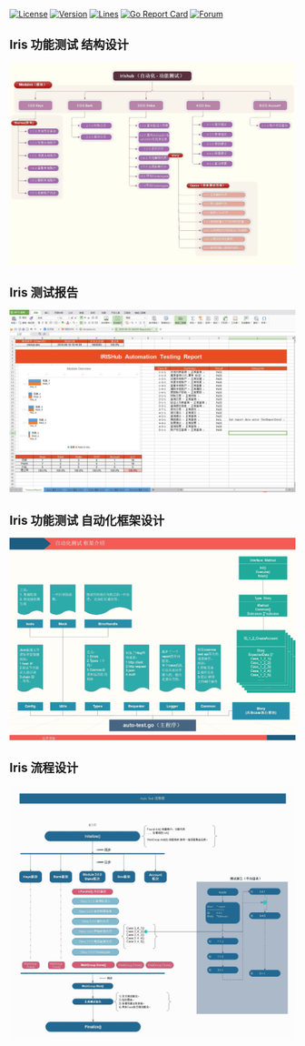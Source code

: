 [![License](https://img.shields.io/github/license/irisnet/irishub.svg)](https://github.com/irisnet/irishub/blob/master/LICENSE)
[![Version](https://img.shields.io/github/tag/irisnet/irishub.svg)](https://github.com/irisnet/irishub/releases)
[![Lines](https://tokei.rs/b1/github/irisnet/irishub)](https://github.com/irisnet/irishub)
[![Go Report Card](https://goreportcard.com/badge/github.com/irisnet/irishub)](https://goreportcard.com/report/github.com/irisnet/irishub)
[![Forum](https://img.shields.io/discourse/https/forum.irisnet.org/topics.svg)](https://forum.irisnet.org/)

## Iris 功能测试 结构设计 ##
![](images/1_%E6%B5%8B%E8%AF%95%E7%94%A8%E4%BE%8B%E6%A1%86%E6%9E%B6.jpg)
## Iris 测试报告 ##
![](images/2_%E8%AF%A6%E7%BB%86%E6%B5%8B%E8%AF%95%E6%8A%A5%E5%91%8A.jpg)
## Iris 功能测试 自动化框架设计 ##
![](images/3_%E7%A8%8B%E5%BA%8F%E6%A1%86%E6%9E%B6%E8%AE%BE%E8%AE%A1.jpg)
## Iris 流程设计 ##
![](images/4_%E6%B5%8B%E8%AF%95%E6%B5%81%E7%A8%8B%E5%9B%BE.jpg)

